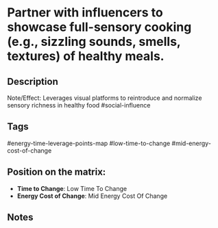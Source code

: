 # Partner with influencers to showcase full-sensory cooking (e.g., sizzling sounds, smells, textures) of healthy meals.

## Description
Note/Effect:  Leverages visual platforms to reintroduce and normalize sensory richness in healthy food   #social-influence

## Tags
#energy-time-leverage-points-map #low-time-to-change #mid-energy-cost-of-change

## Position on the matrix:
- **Time to Change**: Low Time To Change
- **Energy Cost of Change**: Mid Energy Cost Of Change

## Notes
<!-- Add your notes here -->
